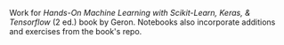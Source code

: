 Work for _Hands-On Machine Learning with Scikit-Learn, Keras, & Tensorflow_ (2 ed.) book by Geron. Notebooks also incorporate additions and exercises from the book's repo.
